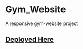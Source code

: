 # Gym_Website
A responsive gym-website project

[Deployed Here](https://anmol0001.github.io/Gym_Website/)
----
